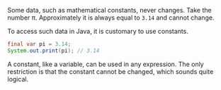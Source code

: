 
Some data, such as mathematical constants, never changes. Take the number π. Approximately it is always equal to `3.14` and cannot change.

To access such data in Java, it is customary to use constants.

```java
final var pi = 3.14;
System.out.print(pi); // 3.14
```


A constant, like a variable, can be used in any expression. The only restriction is that the constant cannot be changed, which sounds quite logical.
